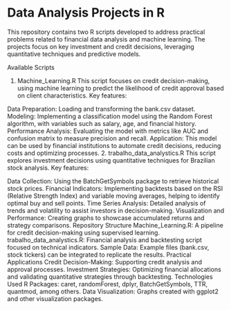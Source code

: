 # Data Analysis Projects in R
This repository contains two R scripts developed to address practical problems related to financial data analysis and machine learning. The projects focus on key investment and credit decisions, leveraging quantitative techniques and predictive models.

Available Scripts
1. Machine_Learning.R
This script focuses on credit decision-making, using machine learning to predict the likelihood of credit approval based on client characteristics. Key features:

Data Preparation: Loading and transforming the bank.csv dataset.
Modeling: Implementing a classification model using the Random Forest algorithm, with variables such as salary, age, and financial history.
Performance Analysis: Evaluating the model with metrics like AUC and confusion matrix to measure precision and recall.
Application: This model can be used by financial institutions to automate credit decisions, reducing costs and optimizing processes.
2. trabalho_data_analystics.R
This script explores investment decisions using quantitative techniques for Brazilian stock analysis. Key features:

Data Collection: Using the BatchGetSymbols package to retrieve historical stock prices.
Financial Indicators: Implementing backtests based on the RSI (Relative Strength Index) and variable moving averages, helping to identify optimal buy and sell points.
Time Series Analysis: Detailed analysis of trends and volatility to assist investors in decision-making.
Visualization and Performance: Creating graphs to showcase accumulated returns and strategy comparisons.
Repository Structure
Machine_Learning.R: A pipeline for credit decision-making using supervised learning.
trabalho_data_analystics.R: Financial analysis and backtesting script focused on technical indicators.
Sample Data: Example files (bank.csv, stock tickers) can be integrated to replicate the results.
Practical Applications
Credit Decision-Making: Supporting credit analysis and approval processes.
Investment Strategies: Optimizing financial allocations and validating quantitative strategies through backtesting.
Technologies Used
R Packages: caret, randomForest, dplyr, BatchGetSymbols, TTR, quantmod, among others.
Data Visualization: Graphs created with ggplot2 and other visualization packages.

